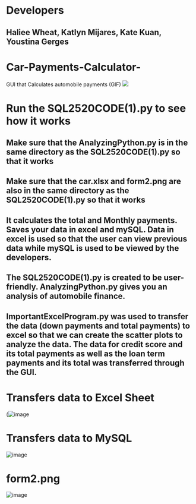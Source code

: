 # Developers
## Haliee Wheat, Katlyn Mijares, Kate Kuan, Youstina Gerges

# Car-Payments-Calculator- 
GUI that Calculates automobile payments (GIF)
![](http://g.recordit.co/USBzwl0BBc.gif)

# Run the SQL2520CODE(1).py to see how it works
## Make sure that the AnalyzingPython.py is in the same directory as the SQL2520CODE(1).py so that it works
## Make sure that the car.xlsx and form2.png are also in the same directory as the SQL2520CODE(1).py so that it works
## It calculates the total and Monthly payments. Saves your data in excel and mySQL. Data in excel is used so that the user can view previous data while mySQL is used to be viewed by the developers.
## The SQL2520CODE(1).py is created to be user-friendly. AnalyzingPython.py gives you an analysis of automobile finance.
## ImportantExcelProgram.py was used to transfer the data (down payments and total payments) to excel so that we can create the scatter plots to analyze the data. The data for credit score and its total payments as well as the loan term payments and its total was transferred through the GUI.

# Transfers data to Excel Sheet
(![image](https://github.com/yngerges-pro/Car-Payments-Calculator-/assets/102266055/a433ac7b-ae5b-4a9b-9ec0-100fedd39a57)

# Transfers data to MySQL
![image](https://github.com/yngerges-pro/Car-Payments-Calculator-/assets/85207784/e401f380-defd-441e-a573-55f509016f4d)

# form2.png
![image](https://github.com/yngerges-pro/Car-Payments-Calculator-/assets/85207784/f34c2d4d-4c2f-45e0-b5c3-f991effae196)
